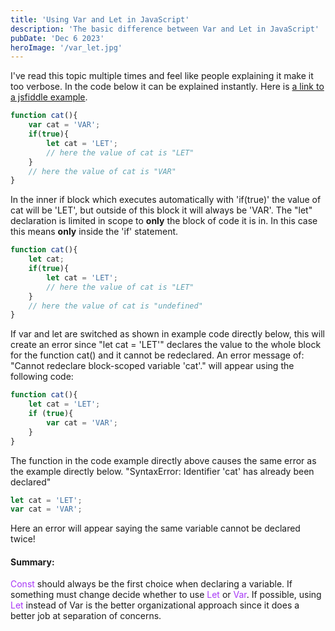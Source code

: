 ```yaml
---
title: 'Using Var and Let in JavaScript'
description: 'The basic difference between Var and Let in JavaScript'
pubDate: 'Dec 6 2023'
heroImage: '/var_let.jpg'
---
```


I've read this topic multiple times and feel like people explaining it make it too verbose.
In the code below it can be explained instantly. Here is
<a href='https://jsfiddle.net/w40yLazr/1/'>a link to a jsfiddle example</a>.

```javascript
function cat(){
    var cat = 'VAR';
    if(true){
        let cat = 'LET';
        // here the value of cat is "LET"
    }
    // here the value of cat is "VAR"
}
```
In the inner if block which executes automatically with 'if(true)' the value of cat will be 'LET', but outside of this block it will always be 'VAR'.
The "let" declaration is limited in scope to <b>only</b> the block of code it is in. In this case this means <b>only</b> inside the 'if' statement.


```javascript
function cat(){
    let cat;    
    if(true){
        let cat = 'LET';
        // here the value of cat is "LET"
    }
    // here the value of cat is "undefined"
}
```

If var and let are switched as shown in example code directly below, this will create an error since "let cat = 'LET'" declares the value to the whole block for the function cat() and it cannot be redeclared. An error message of: "Cannot redeclare block-scoped variable 'cat'." will appear using the following code:

```javascript
function cat(){
    let cat = 'LET';
    if (true){
        var cat = 'VAR';     
    }    
}
```

The function in the code example directly above causes the same error as the example directly below.
"SyntaxError: Identifier 'cat' has already been declared"

```javascript
let cat = 'LET';
var cat = 'VAR';
```

Here an error will appear saying the same variable cannot be declared twice!

<h4>Summary:</h4>
<span class="variable-color">Const</span> should always be the first choice when declaring a variable.
If something must change decide whether to use <span class="variable-color">Let</span> or <span class="variable-color">Var</span>. If possible, using <span class="variable-color">Let</span> instead 
of Var is the better organizational approach since it does a better job at separation of concerns.



<style scoped>
.variable-color{
    color: rgb(168, 55, 247);
}
    
</style>